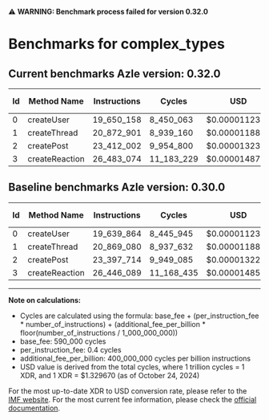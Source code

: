 ⚠️ **WARNING: Benchmark process failed for version 0.32.0**

# Benchmarks for complex_types

## Current benchmarks Azle version: 0.32.0

| Id  | Method Name    | Instructions | Cycles     | USD           | USD/Million Calls | Change                           |
| --- | -------------- | ------------ | ---------- | ------------- | ----------------- | -------------------------------- |
| 0   | createUser     | 19_650_158   | 8_450_063  | $0.0000112358 | $11.23            | <font color="red">+10_294</font> |
| 1   | createThread   | 20_872_901   | 8_939_160  | $0.0000118861 | $11.88            | <font color="red">+3_821</font>  |
| 2   | createPost     | 23_412_002   | 9_954_800  | $0.0000132366 | $13.23            | <font color="red">+14_288</font> |
| 3   | createReaction | 26_483_074   | 11_183_229 | $0.0000148700 | $14.87            | <font color="red">+36_985</font> |

## Baseline benchmarks Azle version: 0.30.0

| Id  | Method Name    | Instructions | Cycles     | USD           | USD/Million Calls |
| --- | -------------- | ------------ | ---------- | ------------- | ----------------- |
| 0   | createUser     | 19_639_864   | 8_445_945  | $0.0000112303 | $11.23            |
| 1   | createThread   | 20_869_080   | 8_937_632  | $0.0000118841 | $11.88            |
| 2   | createPost     | 23_397_714   | 9_949_085  | $0.0000132290 | $13.22            |
| 3   | createReaction | 26_446_089   | 11_168_435 | $0.0000148503 | $14.85            |

---

**Note on calculations:**

- Cycles are calculated using the formula: base_fee + (per_instruction_fee \* number_of_instructions) + (additional_fee_per_billion \* floor(number_of_instructions / 1_000_000_000))
- base_fee: 590_000 cycles
- per_instruction_fee: 0.4 cycles
- additional_fee_per_billion: 400_000_000 cycles per billion instructions
- USD value is derived from the total cycles, where 1 trillion cycles = 1 XDR, and 1 XDR = $1.329670 (as of October 24, 2024)

For the most up-to-date XDR to USD conversion rate, please refer to the [IMF website](https://www.imf.org/external/np/fin/data/rms_sdrv.aspx).
For the most current fee information, please check the [official documentation](https://internetcomputer.org/docs/current/developer-docs/gas-cost#execution).
